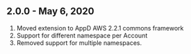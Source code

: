 ## 2.0.0 - May 6, 2020

1. Moved extension to AppD AWS 2.2.1 commons framework
2. Support for different namespace per Account
3. Removed support for multiple namespaces.